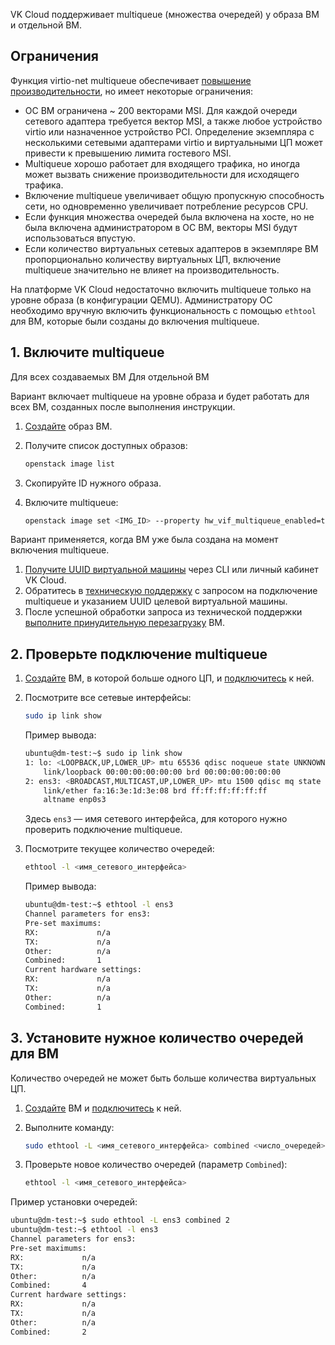 VK Cloud поддерживает multiqueue (множества очередей) у образа ВМ и отдельной ВМ.

## Ограничения

Функция virtio-net multiqueue обеспечивает [повышение производительности](https://specs.openstack.org/openstack/nova-specs/specs/liberty/implemented/libvirt-virtiomq.html), но имеет некоторые ограничения:

- ОС ВМ ограничена ~ 200 векторами MSI. Для каждой очереди сетевого адаптера требуется вектор MSI, а также любое устройство virtio или назначенное устройство PCI. Определение экземпляра с несколькими сетевыми адаптерами virtio и виртуальными ЦП может привести к превышению лимита гостевого MSI.
- Multiqueue хорошо работает для входящего трафика, но иногда может вызвать снижение производительности для исходящего трафика.
- Включение multiqueue увеличивает общую пропускную способность сети, но одновременно увеличивает потребление ресурсов CPU.
- Если функция множества очередей была включена на хосте, но не была включена администратором в ОС ВМ, векторы MSI будут использоваться впустую.
- Если количество виртуальных сетевых адаптеров в экземпляре ВМ пропорционально количеству виртуальных ЦП, включение multiqueue значительно не влияет на производительность.

<warn>

На платформе VK Cloud недостаточно включить multiqueue только на уровне образа (в конфигурации QEMU). Администратору ОС необходимо вручную включить функциональность с помощью `ethtool` для ВМ, которые были созданы до включения multiqueue.

</warn>

## 1. Включите multiqueue

<tabs>
<tablist>
<tab>Для всех создаваемых ВМ</tab>
<tab>Для отдельной ВМ</tab>
</tablist>
<tabpanel>

Вариант включает multiqueue на уровне образа и будет работать для всех ВМ, созданных после выполнения инструкции.

1. [Создайте](../../instructions/vm-images/vm-images-manage) образ ВМ.
2. Получите список доступных образов:

    ```bash
    openstack image list
    ```

3. Скопируйте ID нужного образа.
4. Включите multiqueue:

    ```bash
    openstack image set <IMG_ID> --property hw_vif_multiqueue_enabled=true
    ```

</tabpanel>
<tabpanel>

Вариант применяется, когда ВМ уже была создана на момент включения multiqueue.

1. [Получите UUID виртуальной машины](../../instructions/vm/vm-manage#poluchenie_id_virtualnoy_mashiny) через CLI или личный кабинет VK Cloud.
1. Обратитесь в [техническую поддержку](/ru/contacts) с запросом на подключение multiqueue и указанием UUID целевой виртуальной машины.
1. После успешной обработки запроса из технической поддержки [выполните принудительную перезагрузку](../../instructions/vm/vm-manage#prinuditelnyy_perezapusk_vm) ВМ.

</tabpanel>
</tabs>

## 2. Проверьте подключение multiqueue

1. [Создайте](../../instructions/vm/vm-create) ВМ, в которой больше одного ЦП, и [подключитесь](../../instructions/vm/vm-connect) к ней.
2. Посмотрите все сетевые интерфейсы:

    ```bash
    sudo ip link show
    ```

    Пример вывода:

    ```bash
    ubuntu@dm-test:~$ sudo ip link show
    1: lo: <LOOPBACK,UP,LOWER_UP> mtu 65536 qdisc noqueue state UNKNOWN mode DEFAULT group default qlen 1000
        link/loopback 00:00:00:00:00:00 brd 00:00:00:00:00:00
    2: ens3: <BROADCAST,MULTICAST,UP,LOWER_UP> mtu 1500 qdisc mq state UP mode DEFAULT group default qlen 1000
        link/ether fa:16:3e:1d:3e:08 brd ff:ff:ff:ff:ff:ff
        altname enp0s3
    ```

    Здесь `ens3` — имя сетевого интерфейса, для которого нужно проверить подключение multiqueue.

3. Посмотрите текущее количество очередей:

    ```bash
    ethtool -l <имя_сетевого_интерфейса>
    ```

    Пример вывода:

    ```bash
    ubuntu@dm-test:~$ ethtool -l ens3
    Channel parameters for ens3:
    Pre-set maximums:
    RX:             n/a
    TX:             n/a
    Other:          n/a
    Combined:       1
    Current hardware settings:
    RX:             n/a
    TX:             n/a
    Other:          n/a
    Combined:       1
    ```

## 3. Установите нужное количество очередей для ВМ

<info>

Количество очередей не может быть больше количества виртуальных ЦП.

</info>

1. [Создайте](../../instructions/vm/vm-create) ВМ и [подключитесь](../../instructions/vm/vm-connect) к ней.
1. Выполните команду:

    ```bash
    sudo ethtool -L <имя_сетевого_интерфейса> combined <число_очередей>
    ```
1. Проверьте новое количество очередей (параметр `Combined`):

    ```bash
    ethtool -l <имя_сетевого_интерфейса>
    ```

Пример установки очередей:

```bash
ubuntu@dm-test:~$ sudo ethtool -L ens3 combined 2
ubuntu@dm-test:~$ ethtool -l ens3
Channel parameters for ens3:
Pre-set maximums:
RX:             n/a
TX:             n/a
Other:          n/a
Combined:       4
Current hardware settings:
RX:             n/a
TX:             n/a
Other:          n/a
Combined:       2
```
